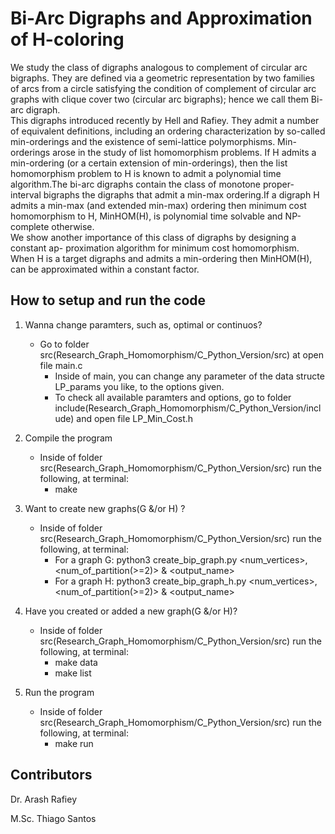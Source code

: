 # Bi-Arc Digraphs and Approximation of H-coloring

We study the class of digraphs analogous to complement of circular arc bigraphs. They are defined via a geometric representation by two families of arcs from a circle satisfying  the  condition  of  complement  of  circular  arc  graphs  with  clique  cover  two (circular arc bigraphs); hence we call them
Bi-arc digraph. </br>
This digraphs introduced recently by Hell and Rafiey.  They admit a number of equivalent definitions, including an ordering characterization by so-called min-orderings and the existence of semi-lattice polymorphisms.  Min-orderings arose in the study of list  homomorphism  problems. If H admits  a  min-ordering  (or  a  certain  extension
of  min-orderings),  then  the  list  homomorphism  problem  to H is  known  to  admit  a polynomial time algorithm.The bi-arc digraphs contain the class of monotone proper- interval bigraphs the digraphs that admit a min-max ordering.If a digraph H admits a min-max (and extended min-max) ordering then minimum cost homomorphism to H, MinHOM(H), is polynomial time solvable and NP-complete otherwise.</br>
We show another importance of this class of digraphs by designing a constant ap- proximation algorithm for minimum cost homomorphism.  When H is a target digraphs and admits a min-ordering then MinHOM(H), can be approximated within a constant factor.

## How to setup and run the code

1) Wanna change paramters, such as, optimal or continuos?
	* Go to folder src(Research_Graph_Homomorphism/C_Python_Version/src) at open file main.c
		* Inside of main, you can change any parameter of the data structe LP_params you like, to the options given.
		* To check all available paramters and options, go to folder include(Research_Graph_Homomorphism/C_Python_Version/include) and open file LP_Min_Cost.h

2) Compile the program
	* Inside of folder src(Research_Graph_Homomorphism/C_Python_Version/src) run the following, at terminal:
		* make
3) Want to create new graphs(G &/or H) ? 
	* Inside of folder src(Research_Graph_Homomorphism/C_Python_Version/src) run the following, at terminal:
		* For a graph G: python3 create_bip_graph.py <num_vertices>, <num_of_partition(>=2)> & <output_name>
		* For a graph H: python3 create_bip_graph_h.py <num_vertices>, <num_of_partition(>=2)> & <output_name>

4) Have you created or added a new graph(G &/or H)? 
	* Inside of folder src(Research_Graph_Homomorphism/C_Python_Version/src) run the following, at terminal:
		* make data
		* make list

5) Run the program
	* Inside of folder src(Research_Graph_Homomorphism/C_Python_Version/src) run the following, at terminal:
		* make run

## Contributors

Dr. Arash Rafiey

M.Sc. Thiago Santos

